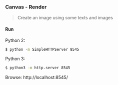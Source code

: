 ### Canvas - Render

> Create an image using some texts and images

#### Run
Python 2:
```sh
$ python -m SimpleHTTPServer 8545
```

Python 3:
```sh
$ python3 -m http.server 8545
```

Browse: http://localhost:8545/
